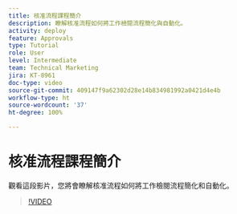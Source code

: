 ```yaml
---
title: 核准流程課程簡介
description: 瞭解核准流程如何將工作檢閱流程簡化與自動化。
activity: deploy
feature: Approvals
type: Tutorial
role: User
level: Intermediate
team: Technical Marketing
jira: KT-8961
doc-type: video
source-git-commit: 409147f9a62302d28e14b834981992a0421d4e4b
workflow-type: ht
source-wordcount: '37'
ht-degree: 100%

---
```


# 核准流程課程簡介

觀看這段影片，您將會瞭解核准流程如何將工作檢閱流程簡化和自動化。

>[!VIDEO](https://video.tv.adobe.com/v/335224/?quality=12&learn=on)
